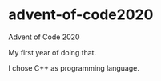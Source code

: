 # advent-of-code2020
Advent of Code 2020

My first year of doing that.

I chose C++ as programming language.
